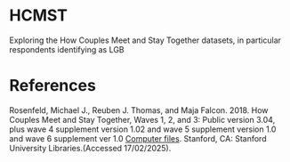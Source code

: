 # HCMST
Exploring the How Couples Meet and Stay Together datasets, in particular respondents identifying as LGB

# References

Rosenfeld, Michael J., Reuben J. Thomas, and Maja Falcon. 2018. How Couples Meet and Stay Together, Waves 1, 2, and 3: Public version 3.04, plus wave 4 supplement version 1.02 and wave 5 supplement version 1.0 and wave 6 supplement ver 1.0 [Computer files](https://data.stanford.edu/hcmst). Stanford, CA: Stanford University Libraries.(Accessed 17/02/2025).
